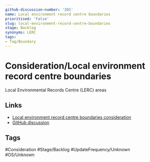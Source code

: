 ```yaml
---
github-discussion-number: '201'
name: Local environment record centre boundaries
prioritised: 'False'
slug: local-environment-record-centre-boundaries
stage: Backlog
synonyms: LERC
tags:
- Tag/Boundary
---
```


# Consideration/Local environment record centre boundaries

Local Environmental Records Centre (LERC) areas

## Links

* [Local environment record centre boundaries consideration](https://design.planning.data.gov.uk/planning-consideration/local-environment-record-centre-boundaries)
* [GitHub discussion](https://github.com/digital-land/data-standards-backlog/discussions/201)

## Tags

#Consideration #Stage/Backlog #UpdateFrequency/Unknown #OS/Unknown